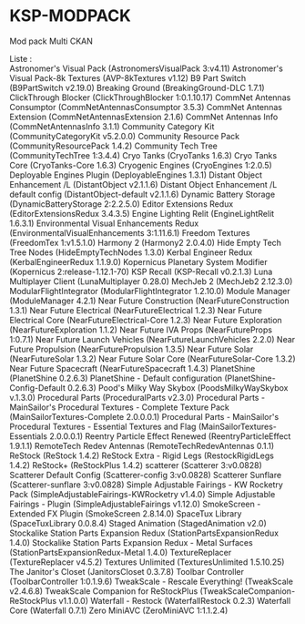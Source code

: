# KSP-MODPACK
Mod pack Multi CKAN

Liste :<br>
Astronomer's Visual Pack (AstronomersVisualPack 3:v4.11)
Astronomer's Visual Pack-8k Textures (AVP-8kTextures v1.12)
B9 Part Switch (B9PartSwitch v2.19.0)
Breaking Ground (BreakingGround-DLC 1.7.1)
ClickThrough Blocker (ClickThroughBlocker 1:0.1.10.17)
CommNet Antennas Consumptor (CommNetAntennasConsumptor 3.5.3)
CommNet Antennas Extension (CommNetAntennasExtension 2.1.6)
CommNet Antennas Info (CommNetAntennasInfo 3.1.1)
Community Category Kit (CommunityCategoryKit v5.2.0.0)
Community Resource Pack (CommunityResourcePack 1.4.2)
Community Tech Tree (CommunityTechTree 1:3.4.4)
Cryo Tanks (CryoTanks 1.6.3)
Cryo Tanks Core (CryoTanks-Core 1.6.3)
Cryogenic Engines (CryoEngines 1:2.0.5)
Deployable Engines Plugin (DeployableEngines 1.3.1)
Distant Object Enhancement /L (DistantObject v2.1.1.6)
Distant Object Enhancement /L default config (DistantObject-default v2.1.1.6)
Dynamic Battery Storage (DynamicBatteryStorage 2:2.2.5.0)
Editor Extensions Redux (EditorExtensionsRedux 3.4.3.5)
Engine Lighting Relit (EngineLightRelit 1.6.3.1)
Environmental Visual Enhancements Redux (EnvironmentalVisualEnhancements 3:1.11.6.1)
Freedom Textures (FreedomTex 1:v1.5.1.0)
Harmony 2 (Harmony2 2.0.4.0)
Hide Empty Tech Tree Nodes (HideEmptyTechNodes 1.3.0)
Kerbal Engineer Redux (KerbalEngineerRedux 1.1.9.0)
Kopernicus Planetary System Modifier (Kopernicus 2:release-1.12.1-70)
KSP Recall (KSP-Recall v0.2.1.3)
Luna Multiplayer Client (LunaMultiplayer 0.28.0)
MechJeb 2 (MechJeb2 2.12.3.0)
ModularFlightIntegrator (ModularFlightIntegrator 1.2.10.0)
Module Manager (ModuleManager 4.2.1)
Near Future Construction (NearFutureConstruction 1.3.1)
Near Future Electrical (NearFutureElectrical 1.2.3)
Near Future Electrical Core (NearFutureElectrical-Core 1.2.3)
Near Future Exploration (NearFutureExploration 1.1.2)
Near Future IVA Props (NearFutureProps 1:0.7.1)
Near Future Launch Vehicles (NearFutureLaunchVehicles 2.2.0)
Near Future Propulsion (NearFuturePropulsion 1.3.5)
Near Future Solar (NearFutureSolar 1.3.2)
Near Future Solar Core (NearFutureSolar-Core 1.3.2)
Near Future Spacecraft (NearFutureSpacecraft 1.4.3)
PlanetShine (PlanetShine 0.2.6.3)
PlanetShine - Default configuration (PlanetShine-Config-Default 0.2.6.3)
Pood's Milky Way Skybox (PoodsMilkyWaySkybox v.1.3.0)
Procedural Parts (ProceduralParts v2.3.0)
Procedural Parts - MainSailor's Procedural Textures - Complete Texture Pack (MainSailorTextures-Complete 2.0.0.0.1)
Procedural Parts - MainSailor's Procedural Textures - Essential Textures and Flag (MainSailorTextures-Essentials 2.0.0.0.1)
Reentry Particle Effect Renewed (ReentryParticleEffect 1.9.1.1)
RemoteTech Redev Antennas (RemoteTechRedevAntennas 0.1.1)
ReStock (ReStock 1.4.2)
ReStock Extra - Rigid Legs (RestockRigidLegs 1.4.2)
ReStock+ (ReStockPlus 1.4.2)
scatterer (Scatterer 3:v0.0828)
Scatterer Default Config (Scatterer-config 3:v0.0828)
Scatterer Sunflare (Scatterer-sunflare 3:v0.0828)
Simple Adjustable Fairings - KW Rocketry Pack (SimpleAdjustableFairings-KWRocketry v1.4.0)
Simple Adjustable Fairings - Plugin (SimpleAdjustableFairings v1.12.0)
SmokeScreen - Extended FX Plugin (SmokeScreen 2.8.14.0)
SpaceTux Library (SpaceTuxLibrary 0.0.8.4)
Staged Animation (StagedAnimation v2.0)
Stockalike Station Parts Expansion Redux (StationPartsExpansionRedux 1.4.0)
Stockalike Station Parts Expansion Redux - Metal Surfaces (StationPartsExpansionRedux-Metal 1.4.0)
TextureReplacer (TextureReplacer v4.5.2)
Textures Unlimited (TexturesUnlimited 1.5.10.25)
The Janitor's Closet (JanitorsCloset 0.3.7.8)
Toolbar Controller (ToolbarController 1:0.1.9.6)
TweakScale - Rescale Everything! (TweakScale v2.4.6.8)
TweakScale Companion for ReStockPlus (TweakScaleCompanion-ReStockPlus v1.1.0.0)
Waterfall - Restock (WaterfallRestock 0.2.3)
Waterfall Core (Waterfall 0.7.1)
Zero MiniAVC (ZeroMiniAVC 1:1.1.2.4)
